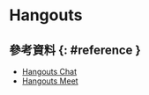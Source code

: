 # Hangouts

## 參考資料 {: #reference }

  - [Hangouts Chat](hangouts-chat.md)
  - [Hangouts Meet](hangouts-meet.md)
